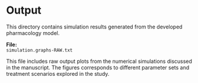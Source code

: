 # Output

This directory contains simulation results generated from the developed pharmacology model.

**File:**  
`simulation.graphs-RAW.txt`

This file includes raw output plots from the numerical simulations discussed in the manuscript. The figures corresponds to different parameter sets and treatment scenarios explored in the study.
